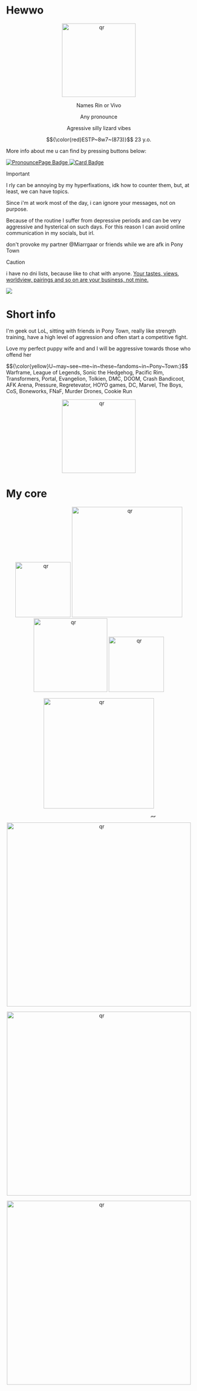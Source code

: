 <h1>Hewwo</h1>

<p align="center">
 <img width="200px" src="https://media.tenor.com/ybpLXCCzWVEAAAAi/lizard.gif" alt="qr"/>
</p>

  <p align="center"> Names Rin or Vivo</p>
  <p align="center"> Any pronounce</p>
  <p align="center"> Agressive silly lizard vibes</p>
  <p align="center"> $${\color{red}ESTP~8w7~(873)}$$ 23 y.o.</p>

<p> More info about me u can find by pressing buttons below:</p>
<a href="https://en.pronouns.page/@Rin_Ermine">
<img src="https://img.shields.io/badge/Pronounce_Page-blue?style=for-the-badge" alt="PronouncePage Badge"/> </a>
  <a href="https://rnrmnecard.carrd.co/">
    <img src="https://img.shields.io/badge/Card_Profile-red?style=for-the-badge" alt="Card Badge"/> </a>
 
  
  
 
> [!IMPORTANT]  
> <p>I rly can be annoying by my hyperfixations, idk how to counter them, but, at least, we can have topics.</p>
> <p> Since i'm at work most of the day, i can ignore your messages, not on purpose.</p>
> <p>Because of the routine I suffer from depressive periods and can be very aggressive and hysterical on such days. For this reason I can avoid online communication in my socials, but irl.</p>
> <p>don't provoke my partner @Miarrgaar or friends while we are afk in Pony Town</p>

> [!CAUTION]
> i have no dni lists, because like to chat with anyone. <ins>Your tastes, views, worldview, pairings and so on are your business, not mine.</ins>

<img align="center" src= https://64.media.tumblr.com/e871d9f224d2dc5f7a504c28eed3fa9f/85edfd53d6d2bedd-b4/s2048x3072/06b682064b34a55272f2fd5deb6b83ab50a5eee8.pnj>

<h1>Short info</h1>
<p>I'm geek out LoL, sitting with friends in Pony Town, really like strength training, have a high level of aggression and often start a competitive fight.</p>
<p>Love my perfect puppy wife and and I will be aggressive towards those who offend her</p>
<p>$${\color{yellow}U~may~see~me~in~these~fandoms~in~Pony~Town:}$$ Warframe, League of Legends, Sonic the Hedgehog, Pacific Rim, Transformers, Portal, Evangelion, Tolkien, DMC, DOOM, Crash Bandicoot, AFK Arena, Pressure, Regretevator, HOYO games, DC, Marvel, The Boys, CoS, Boneworks, FNaF, Murder Drones, Cookie Run </p>
<p align="center"> <img width="200px" src="https://64.media.tumblr.com/d548ff7223812f0522aa8dea8007cc8a/8322952c6acb2a6b-1c/s1280x1920/4e88d7289072b34555773453c4d367e176d0f44f.pnj" alt="qr"/> </p>

<h1>My core</h1>
<p align="center">
<img width="150px" src="https://64.media.tumblr.com/cafacf56bdf8b4051f2d84d006ec871b/5732e589548c1c67-05/s100x200/e01baab346d9393ddd934878fc59fc61e8ce97fa.gifv" alt="qr"/>
<img width="300px" src="https://64.media.tumblr.com/107af5cede58fc86909c0a78469b6237/a836fbce8e713330-23/s250x400/f8aeadb6883975f40e4d339bead9b3d9534f4474.gifv" alt="qr"/>
<img width="200px" src="https://c.tenor.com/TACNGGVLbkkAAAAd/tenor.gif" alt="qr"/>
<img width="150px" src="https://pbs.twimg.com/media/F_vGxfCXAAA6KlQ?format=jpg&name=small" alt="qr"/>
</p>
<p align="center">
<img width="300px" src="https://comicvine.gamespot.com/a/uploads/original/11119/111192150/5897111-0678253122-latest" alt="qr"/>
</p>

<p align="center">
<img height ="10px" width="800px" src="https://64.media.tumblr.com/1e7eecd65aea1e2e23c4097118c1a75a/8b534700d0de740d-28/s540x810/44e6d9116b60f3900b732620957139fae496aba6.gifv" alt="qr"/>
</p>
<p align="center">
<img width="500px" src="https://preview.fontget.com/tmp/68c3031876be5.png" alt="qr"/>
</p>
<p align="center">
<img width="500px" src="https://64.media.tumblr.com/1e7eecd65aea1e2e23c4097118c1a75a/8b534700d0de740d-28/s540x810/44e6d9116b60f3900b732620957139fae496aba6.gifv" alt="qr"/>
</p>
<p align="center">
<img width="500px" src="https://c.tenor.com/PL8-xmsuqLcAAAAd/tenor.gif" alt="qr"/>
</p>
 

